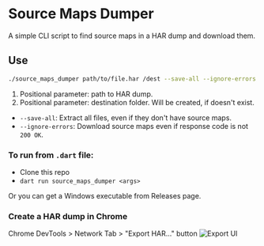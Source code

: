 # Source Maps Dumper

A simple CLI script to find source maps in a HAR dump and download them.

## Use
```bash
./source_maps_dumper path/to/file.har /dest --save-all --ignore-errors
```

1. Positional parameter: path to HAR dump.
2. Positional parameter: destination folder. Will be created, if doesn't exist.
- `--save-all`: Extract all files, even if they don't have source maps.
- `--ignore-errors`: Download source maps even if response code is not `200 OK`.

### To run from `.dart` file:
- Clone this repo
- `dart run source_maps_dumper <args>`

Or you can get a Windows executable from Releases page.

### Create a HAR dump in Chrome
Chrome DevTools > Network Tab > "Export HAR..." button
![Export UI](https://user-images.githubusercontent.com/19842935/167517363-11d6240d-a875-41c0-bb4f-9e65f1ef87b8.png)

